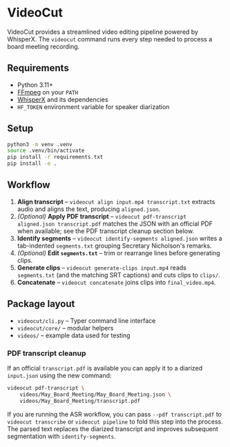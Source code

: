 # VideoCut

VideoCut provides a streamlined video editing pipeline powered by WhisperX. The `videocut` command runs every step needed to process a board meeting recording.

## Requirements
- Python 3.11+
- [FFmpeg](https://ffmpeg.org/) on your `PATH`
- [WhisperX](https://github.com/m-bain/whisperX) and its dependencies
- `HF_TOKEN` environment variable for speaker diarization

## Setup
```bash
python3 -m venv .venv
source .venv/bin/activate
pip install -r requirements.txt
pip install -e .
```

## Workflow
1. **Align transcript** – `videocut align input.mp4 transcript.txt` extracts audio
   and aligns the text, producing `aligned.json`.
2. *(Optional)* **Apply PDF transcript** – `videocut pdf-transcript aligned.json transcript.pdf`
   matches the JSON with an official PDF when available; see the PDF transcript
   cleanup section below.
3. **Identify segments** – `videocut identify-segments aligned.json` writes a
   tab-indented `segments.txt` grouping Secretary Nicholson's remarks.
4. *(Optional)* **Edit `segments.txt`** – trim or rearrange lines before
   generating clips.
5. **Generate clips** – `videocut generate-clips input.mp4` reads `segments.txt`
   (and the matching SRT captions) and cuts clips to `clips/`.
6. **Concatenate** – `videocut concatenate` joins clips into `final_video.mp4`.


## Package layout
- `videocut/cli.py` – Typer command line interface
- `videocut/core/` – modular helpers
- `videos/` – example data used for testing

### PDF transcript cleanup

If an official `transcript.pdf` is available you can apply it to a diarized
`input.json` using the new command:

```bash
videocut pdf-transcript \
    videos/May_Board_Meeting/May_Board_Meeting.json \
    videos/May_Board_Meeting/transcript.pdf
```

If you are running the ASR workflow, you can pass `--pdf transcript.pdf` to
`videocut transcribe` or `videocut pipeline` to fold this step into the process.
The parsed text replaces the diarized transcript and improves subsequent
segmentation with `identify-segments`.


